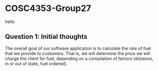# COSC4353-Group27
hello 
## Question 1: Initial thoughts
The overall goal of our software application is to calculate the rate of fuel that we provide to customers. That is, we will determine the price we will charge the client for fuel, depending on a compilation of factors (distance, in or out of state, fuel ordered).
